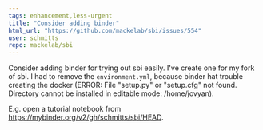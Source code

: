 ```yaml
---
tags: enhancement,less-urgent
title: "Consider adding binder"
html_url: "https://github.com/mackelab/sbi/issues/554"
user: schmitts
repo: mackelab/sbi
---
```


Consider adding binder for trying out sbi easily. I've create one for my fork of sbi. I had to remove the `environment.yml`, because binder hat trouble creating the docker (ERROR: File "setup.py" or "setup.cfg" not found. Directory cannot be installed in editable mode: /home/jovyan).

E.g. open a tutorial notebook from https://mybinder.org/v2/gh/schmitts/sbi/HEAD.